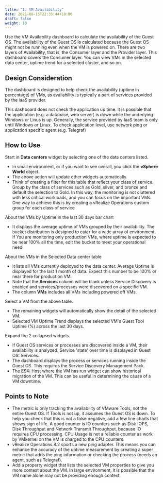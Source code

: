 ```yaml
---
title: "1. VM Availability"
date: 2021-06-15T22:35:44+10:00
draft: false
weight: 10
---
```


Use the VM Availability dashboard to calculate the availability of the Guest OS. The availability of the Guest OS is calculated because the Guest OS might not be running even when the VM is powered on. There are two layers of Availability, that is, the Consumer layer and the Provider layer. This dashboard covers the Consumer layer. You can view VMs in the selected data center, uptime trend for a selected cluster, and so on.

## Design Consideration

The dashboard is designed to help check the availability (uptime in percentage) of VMs, as availability is typically a part of services provided by the IaaS provider. 

This dashboard does not check the application up time. It is possible that the application (e.g. a database, web server) is down while the underlying Windows or Linus is up. Generally, the service provided by IaaS team is only until Windows or Linux. To check application level, use network ping or application specific agent (e.g. Telegraf)

## How to Use

Start in **Data centers** widget by selecting one of the data centers listed. 
- In small environment, or if you want to see overall, you click the **vSphere World** object. 
- The above action will update other widgets automatically. 
- Think of creating a filter for this table that reflect your class of service. Group by the class of services such as Gold, silver, and bronze and default the selection to Gold. In this way, the monitoring is not cluttered with less critical workloads, and you can focus on the important VMs. One way to achieve this is by creating a vRealize Operations custom group for each class of service

About the VMs by Uptime in the last 30 days bar chart
- It displays the average uptime of VMs grouped by their availability. The bucket distribution is designed to cater for a wide array of environment. If You are monitoring only production VMs, where uptime is expected to be near 100% all the time, edit the bucket to meet your operational need. 

About the VMs in the Selected Data center table
- It lists all VMs currently deployed to the data center. Average Uptime is displayed for the last 1 month of data. Expect this number to be 100% or near there for production VM. 
- Note that the **Services** column will be blank unless Service Discovery is enabled and services/processes were discovered on a specific VM. 
- The column **VMs** includes all VMs including powered off VMs.

Select a VM from the above table. 
- The remaining widgets will automatically show the detail of the selected VM.
- Selected VM Uptime Trend displays the selected VM's Guest Tool Uptime (%) across the last 30 days.

Expand the 2 collapsed widgets 
- If Guest OS services or processes are discovered inside a VM, their availability is analyzed. Service 'state' over time is displayed in Guest OS: Services.
- The dashboard displays the process or services running inside the Guest OS. This requires the Service Discovery Management Pack.
- The ESXi Host where the VM has run widget can show historical migration of the VM. This can be useful in determining the cause of a VM downtime. 

## Points to Note
- The metric is only tracking the availability of VMware Tools, not the entire Guest OS. If Tools is not up, it assumes the Guest OS is down. To help you check that this is not a false negative, add a few line charts that shows sign of life. A good counter is IO counters such as Disk IOPS, Disk Throughput and Network Transmit Throughput, because IO requires CPU processing. CPU Usage is not a reliable counter as work by VMkernel on the VM is charged to the CPU counters. 
- vRealize Operations 8.2 sports a new ping adapter. This means you can enhance the accuracy of the uptime measurement by creating a super metric that adds the ping information or checking the process (needs an agent, such as Telegraf). 
- Add a property widget that lists the selected VM properties to give you more context about the VM. In large environment, it is possible that the VM name alone may not be providing enough context.